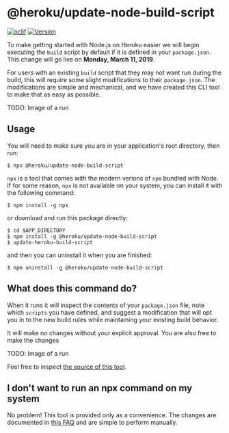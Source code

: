 @heroku/update-node-build-script
==========================

[![oclif](https://img.shields.io/badge/cli-oclif-brightgreen.svg)](https://oclif.io)
[![Version](https://img.shields.io/npm/v/@heroku/update-node-build-script.svg)](https://www.npmjs.com/package/@heroku/update-node-build-script)

To make getting started with Node.js on Heroku easier we will begin executing the `build` script 
by default if it is defined in your `package.json`. This change will go live on **Monday, March 11, 2019**.

For users with an existing `build` script that they may not want run during the build, this will
require some slight modifications to their `package.json`. The modifications are simple and mechanical,
and we have created this CLI tool to make that as easy as possible.

TODO: Image of a run

## Usage

You will need to make sure you are in your application's root directory, then run:

```
$ npx @heroku/update-node-build-script
```

`npx` is a tool that comes with the modern verions of `npm` bundled with Node. If for some reason, `npx` 
is not available on your system, you can install it with the following command:

```
$ npm install -g npx
```

or download and run this package directly:

```
$ cd $APP_DIRECTORY
$ npm install -g @heroku/update-node-build-script
$ update-heroku-build-script
```

and then you can uninstall it when you are finished:

```
$ npm uninstall -g @heroku/update-node-build-script
```

## What does this command do?

When it runs it will inspect the contents of your `package.json` file, note which `scripts` you have defined,
and suggest a modification that will opt you in to the new build rules while maintaining your existing build behavior.

It will make no changes without your explicit approval. You are also free to make the changes

TODO: Image of a run

Feel free to inspect [the source of this tool](https://github.com/heroku/update-node-build-script/blob/master/src/index.js).

## I don't want to run an npx command on my system

No problem! This tool is provided only as a convenience. The changes are documented in [this FAQ](https://help.heroku.com/P5IMU3MP/heroku-node-js-build-script-change-faq)
and are simple to perform manually.

